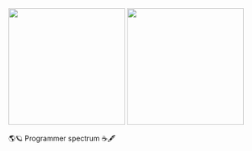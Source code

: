 <div>
  <img height="231em" src= https://github-readme-stats.vercel.app/api?username=Meichl&showicons=true&theme=dark>
  <img height="231em" src="https://github-readme-stats.vercel.app/api/top-langs/?username=Meichl&theme=dark">
</div>
          
🌎🪐
Programmer spectrum
☕️🖋
